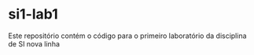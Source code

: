 ﻿# si1-lab1
Este repositório contém o código para o primeiro laboratório da disciplina de SI
nova linha
